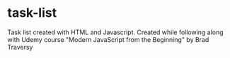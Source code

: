 # task-list
Task list created with HTML and Javascript. Created while following along with Udemy course "Modern JavaScript from the Beginning" by Brad Traversy
